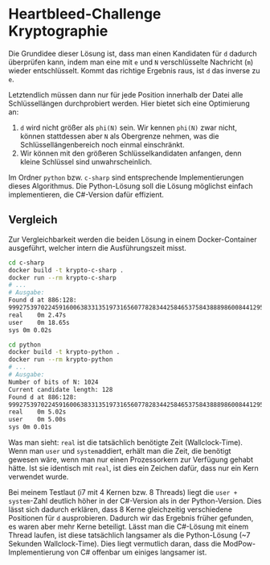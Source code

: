 # Heartbleed-Challenge Kryptographie

Die Grundidee dieser Lösung ist, dass man einen Kandidaten für `d` dadurch überprüfen kann, indem man eine mit `e` und `N` verschlüsselte Nachricht (`m`) wieder entschlüsselt. Kommt das richtige Ergebnis raus, ist `d` das inverse zu `e`.

Letztendlich müssen dann nur für jede Position innerhalb der Datei alle Schlüssellängen durchprobiert werden. Hier bietet sich eine Optimierung an:
1. `d` wird nicht größer als `phi(N)` sein. Wir kennen `phi(N)` zwar nicht, können stattdessen aber `N` als Obergrenze nehmen, was die Schlüssellängenbereich noch einmal einschränkt.
2. Wir können mit den größeren Schlüsselkandidaten anfangen, denn kleine Schlüssel sind unwahrscheinlich.

Im Ordner `python` bzw. `c-sharp` sind entsprechende Implementierungen dieses Algorithmus. Die Python-Lösung soll die Lösung möglichst einfach implementieren, die C#-Version dafür effizient.

## Vergleich
Zur Vergleichbarkeit werden die beiden Lösung in einem Docker-Container ausgeführt, welcher intern die Ausführungszeit misst.

```bash
cd c-sharp
docker build -t krypto-c-sharp .
docker run --rm krypto-c-sharp
# ...
# Ausgabe:
Found d at 886:128:
99927539702245916006383313519731656077828344258465375843888986008441295110874393258182025248720868292157071412441117118926508755556467311797191399024923918816071461009813484236652211423670107073264735642406057828993776773259251528156154234594052633158521143237899740605674695654985213105621487297133889842467
real	0m 2.47s
user	0m 18.65s
sys	0m 0.02s
```

```bash
cd python
docker build -t krypto-python .
docker run --rm krypto-python
# ...
# Ausgabe:
Number of bits of N: 1024
Current candidate length: 128
Found d at 886:128:
99927539702245916006383313519731656077828344258465375843888986008441295110874393258182025248720868292157071412441117118926508755556467311797191399024923918816071461009813484236652211423670107073264735642406057828993776773259251528156154234594052633158521143237899740605674695654985213105621487297133889842467
real	0m 5.02s
user	0m 5.00s
sys	0m 0.01s
```

Was man sieht: `real` ist die tatsächlich benötigte Zeit (Wallclock-Time). Wenn man `user` und `system`addiert, erhält man die Zeit, die benötigt gewesen wäre, wenn man nur einen Prozessorkern zur Verfügung gehabt hätte. Ist sie identisch mit `real`, ist dies ein Zeichen dafür, dass nur ein Kern verwendet wurde.

Bei meinem Testlaut (i7 mit 4 Kernen bzw. 8 Threads) liegt die `user + system`-Zahl deutlich höher in der C#-Version als in der Python-Version. Dies lässt sich dadurch erklären, dass 8 Kerne gleichzeitig verschiedene Positionen für `d` ausprobieren. Dadurch wir das Ergebnis früher gefunden, es waren aber mehr Kerne beteiligt. Lässt man die C#-Lösung mit einem Thread laufen, ist diese tatsächlich langsamer als die Python-Lösung (~7 Sekunden Wallclock-Time). Dies liegt vermutlich daran, dass die ModPow-Implementierung von C# offenbar um einiges langsamer ist.
